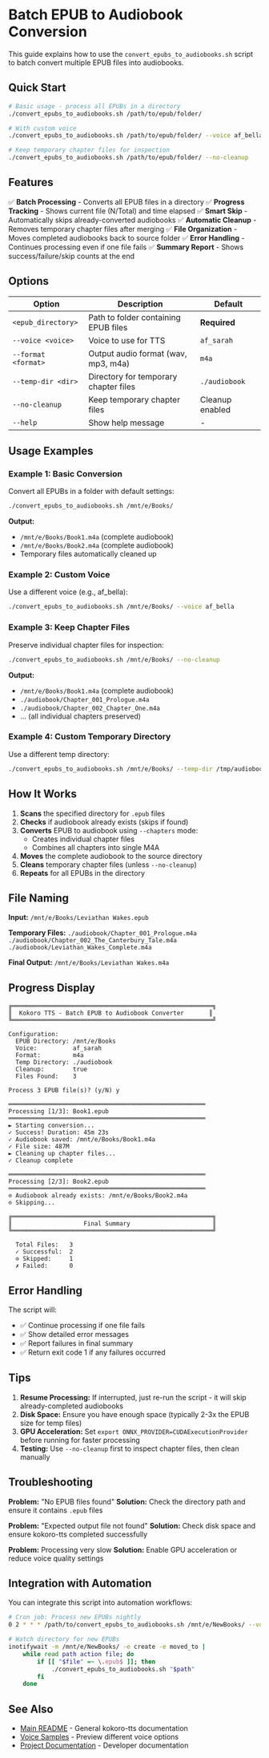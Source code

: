 # Batch EPUB to Audiobook Conversion

This guide explains how to use the `convert_epubs_to_audiobooks.sh` script to batch convert multiple EPUB files into audiobooks.

## Quick Start

```bash
# Basic usage - process all EPUBs in a directory
./convert_epubs_to_audiobooks.sh /path/to/epub/folder/

# With custom voice
./convert_epubs_to_audiobooks.sh /path/to/epub/folder/ --voice af_bella

# Keep temporary chapter files for inspection
./convert_epubs_to_audiobooks.sh /path/to/epub/folder/ --no-cleanup
```

## Features

✅ **Batch Processing** - Converts all EPUB files in a directory
✅ **Progress Tracking** - Shows current file (N/Total) and time elapsed
✅ **Smart Skip** - Automatically skips already-converted audiobooks
✅ **Automatic Cleanup** - Removes temporary chapter files after merging
✅ **File Organization** - Moves completed audiobooks back to source folder
✅ **Error Handling** - Continues processing even if one file fails
✅ **Summary Report** - Shows success/failure/skip counts at the end

## Options

| Option | Description | Default |
|--------|-------------|---------|
| `<epub_directory>` | Path to folder containing EPUB files | **Required** |
| `--voice <voice>` | Voice to use for TTS | `af_sarah` |
| `--format <format>` | Output audio format (wav, mp3, m4a) | `m4a` |
| `--temp-dir <dir>` | Directory for temporary chapter files | `./audiobook` |
| `--no-cleanup` | Keep temporary chapter files | Cleanup enabled |
| `--help` | Show help message | - |

## Usage Examples

### Example 1: Basic Conversion
Convert all EPUBs in a folder with default settings:
```bash
./convert_epubs_to_audiobooks.sh /mnt/e/Books/
```

**Output:**
- `/mnt/e/Books/Book1.m4a` (complete audiobook)
- `/mnt/e/Books/Book2.m4a` (complete audiobook)
- Temporary files automatically cleaned up

### Example 2: Custom Voice
Use a different voice (e.g., af_bella):
```bash
./convert_epubs_to_audiobooks.sh /mnt/e/Books/ --voice af_bella
```

### Example 3: Keep Chapter Files
Preserve individual chapter files for inspection:
```bash
./convert_epubs_to_audiobooks.sh /mnt/e/Books/ --no-cleanup
```

**Output:**
- `/mnt/e/Books/Book1.m4a` (complete audiobook)
- `./audiobook/Chapter_001_Prologue.m4a`
- `./audiobook/Chapter_002_Chapter_One.m4a`
- ... (all individual chapters preserved)

### Example 4: Custom Temporary Directory
Use a different temp directory:
```bash
./convert_epubs_to_audiobooks.sh /mnt/e/Books/ --temp-dir /tmp/audiobook_processing
```

## How It Works

1. **Scans** the specified directory for `.epub` files
2. **Checks** if audiobook already exists (skips if found)
3. **Converts** EPUB to audiobook using `--chapters` mode:
   - Creates individual chapter files
   - Combines all chapters into single M4A
4. **Moves** the complete audiobook to the source directory
5. **Cleans** temporary chapter files (unless `--no-cleanup`)
6. **Repeats** for all EPUBs in the directory

## File Naming

**Input:**
`/mnt/e/Books/Leviathan Wakes.epub`

**Temporary Files:**
`./audiobook/Chapter_001_Prologue.m4a`
`./audiobook/Chapter_002_The_Canterbury_Tale.m4a`
`./audiobook/Leviathan_Wakes_Complete.m4a`

**Final Output:**
`/mnt/e/Books/Leviathan Wakes.m4a`

## Progress Display

```
╔════════════════════════════════════════════════════════╗
║  Kokoro TTS - Batch EPUB to Audiobook Converter       ║
╚════════════════════════════════════════════════════════╝

Configuration:
  EPUB Directory: /mnt/e/Books
  Voice:          af_sarah
  Format:         m4a
  Temp Directory: ./audiobook
  Cleanup:        true
  Files Found:    3

Process 3 EPUB file(s)? (y/N) y

═══════════════════════════════════════════════════════
Processing [1/3]: Book1.epub
═══════════════════════════════════════════════════════
► Starting conversion...
✓ Success! Duration: 45m 23s
✓ Audiobook saved: /mnt/e/Books/Book1.m4a
✓ File size: 487M
► Cleaning up chapter files...
✓ Cleanup complete

═══════════════════════════════════════════════════════
Processing [2/3]: Book2.epub
═══════════════════════════════════════════════════════
⊙ Audiobook already exists: /mnt/e/Books/Book2.m4a
⊙ Skipping...

╔════════════════════════════════════════════════════════╗
║                    Final Summary                       ║
╚════════════════════════════════════════════════════════╝

  Total Files:   3
  ✓ Successful:  2
  ⊙ Skipped:     1
  ✗ Failed:      0
```

## Error Handling

The script will:
- ✅ Continue processing if one file fails
- ✅ Show detailed error messages
- ✅ Report failures in final summary
- ✅ Return exit code 1 if any failures occurred

## Tips

1. **Resume Processing:** If interrupted, just re-run the script - it will skip already-completed audiobooks
2. **Disk Space:** Ensure you have enough space (typically 2-3x the EPUB size for temp files)
3. **GPU Acceleration:** Set `export ONNX_PROVIDER=CUDAExecutionProvider` before running for faster processing
4. **Testing:** Use `--no-cleanup` first to inspect chapter files, then clean manually

## Troubleshooting

**Problem:** "No EPUB files found"
**Solution:** Check the directory path and ensure it contains `.epub` files

**Problem:** "Expected output file not found"
**Solution:** Check disk space and ensure kokoro-tts completed successfully

**Problem:** Processing very slow
**Solution:** Enable GPU acceleration or reduce voice quality settings

## Integration with Automation

You can integrate this script into automation workflows:

```bash
# Cron job: Process new EPUBs nightly
0 2 * * * /path/to/convert_epubs_to_audiobooks.sh /mnt/e/NewBooks/ --voice af_sarah

# Watch directory for new EPUBs
inotifywait -m /mnt/e/NewBooks/ -e create -e moved_to |
    while read path action file; do
        if [[ "$file" =~ \.epub$ ]]; then
            ./convert_epubs_to_audiobooks.sh "$path"
        fi
    done
```

## See Also

- [Main README](README.md) - General kokoro-tts documentation
- [Voice Samples](samples/) - Preview different voice options
- [Project Documentation](CLAUDE.md) - Developer documentation

